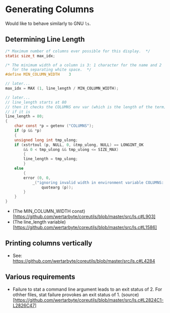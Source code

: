 # Generating Columns

Would like to behave similarly to GNU `ls`.

## Determining Line Length

```c
/* Maximum number of columns ever possible for this display.  */
static size_t max_idx;

/* The minimum width of a column is 3: 1 character for the name and 2
   for the separating white space.  */
#define MIN_COLUMN_WIDTH	3

// later...
max_idx = MAX (1, line_length / MIN_COLUMN_WIDTH);

// later...
// line_length starts at 80
// then it checks the COLUMNS env var (which is the length of the term)
// if it is 
line_length = 80;
{
    char const *p = getenv ("COLUMNS");
    if (p && *p)
    {
    unsigned long int tmp_ulong;
    if (xstrtoul (p, NULL, 0, &tmp_ulong, NULL) == LONGINT_OK
        && 0 < tmp_ulong && tmp_ulong <= SIZE_MAX)
        {
        line_length = tmp_ulong;
        }
    else
        {
        error (0, 0,
            _("ignoring invalid width in environment variable COLUMNS: %s"),
                quotearg (p));
        }
    }
}

```

- (The MIN_COLUMN_WIDTH const)[https://github.com/wertarbyte/coreutils/blob/master/src/ls.c#L903]
- (The line_length variable)[https://github.com/wertarbyte/coreutils/blob/master/src/ls.c#L1586]

## Printing columns vertically

- See: https://github.com/wertarbyte/coreutils/blob/master/src/ls.c#L4284

## Various requirements

- Failure to stat a command line argument leads to an exit status of 2. For othher files,
  stat failure provokes an exit status of 1.
  (source)[https://github.com/wertarbyte/coreutils/blob/master/src/ls.c#L2824C1-L2826C47]
